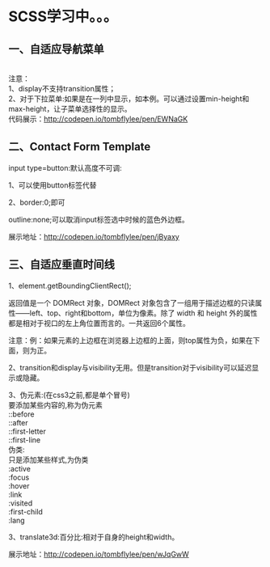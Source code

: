 # SCSS学习中。。。
## 一、自适应导航菜单
<br>注意：<br>1、display不支持transition属性；<br>2、对于下拉菜单:如果是在一列中显示，如本例。可以通过设置min-height和max-height，让子菜单选择性的显示。<br>代码展示：http://codepen.io/tombflylee/pen/EWNaGK
## 二、Contact Form Template

input type=button:默认高度不可调:

1、可以使用button标签代替

2、border:0;即可


outline:none;可以取消input标签选中时候的蓝色外边框。

展示地址：http://codepen.io/tombflylee/pen/jByaxy

## 三、自适应垂直时间线

1、element.getBoundingClientRect();

返回值是一个 DOMRect 对象，DOMRect 对象包含了一组用于描述边框的只读属性——left、top、right和bottom，单位为像素。除了 width 和 height 外的属性都是相对于视口的左上角位置而言的。一共返回6个属性。

注意：例：如果元素的上边框在浏览器上边框的上面，则top属性为负，如果在下面，则为正。

2、transition和display与visibility无用。但是transition对于visibility可以延迟显示或隐藏。

3、伪元素:(在css3之前,都是单个冒号)<br>
要添加某些内容的,称为伪元素<br>
::before<br>
::after<br>
::first-letter<br>
::first-line<br>
伪类:<br>
只是添加某些样式,为伪类<br>
:active<br>
:focus<br>
:hover<br>
:link<br>
:visited<br>
:first-child<br>
:lang<br>

3、translate3d:百分比:相对于自身的height和width。

展示地址：http://codepen.io/tombflylee/pen/wJqGwW
